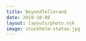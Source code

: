 ```yaml
---
title: BeyondTellerand
date: 2019-10-08
layout: layouts/photo.njk
image: stockholm-statue.jpg
---
```

